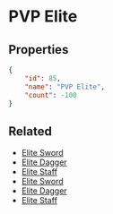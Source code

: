 # PVP Elite

<no description available>

## Properties

```json
{
    "id": 85,
    "name": "PVP Elite",
    "count": -100
}
```

## Related

- [Elite Sword](../items/2152-elite-sword.md)
- [Elite Dagger](../items/2153-elite-dagger.md)
- [Elite Staff](../items/2154-elite-staff.md)
- [Elite Sword](../items/2155-elite-sword.md)
- [Elite Dagger](../items/2156-elite-dagger.md)
- [Elite Staff](../items/2157-elite-staff.md)

